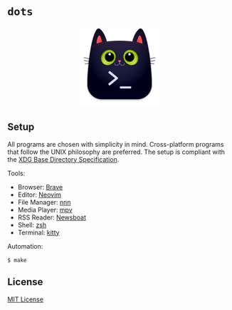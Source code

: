 # `dots`

<p align="center"><img src=".local/share/applications/kitty.png" alt="Logo" width="180" /></p>

## Setup

All programs are chosen with simplicity in mind. Cross-platform programs that
follow the UNIX philosophy are preferred. The setup is compliant with the
[XDG Base Directory Specification](https://specifications.freedesktop.org/basedir-spec/basedir-spec-latest.html).

Tools:

-   Browser: [Brave](https://github.com/brave/brave-browser)
-   Editor: [Neovim](https://github.com/neovim/neovim)
-   File Manager: [nnn](https://github.com/jarun/nnn)
-   Media Player: [mpv](https://github.com/mpv-player/mpv)
-   RSS Reader: [Newsboat](https://github.com/newsboat/newsboat)
-   Shell: [zsh](https://github.com/zsh-users/zsh)
-   Terminal: [kitty](https://github.com/kovidgoyal/kitty)

Automation:

```console
$ make
```

## License

[MIT License](LICENSE)
